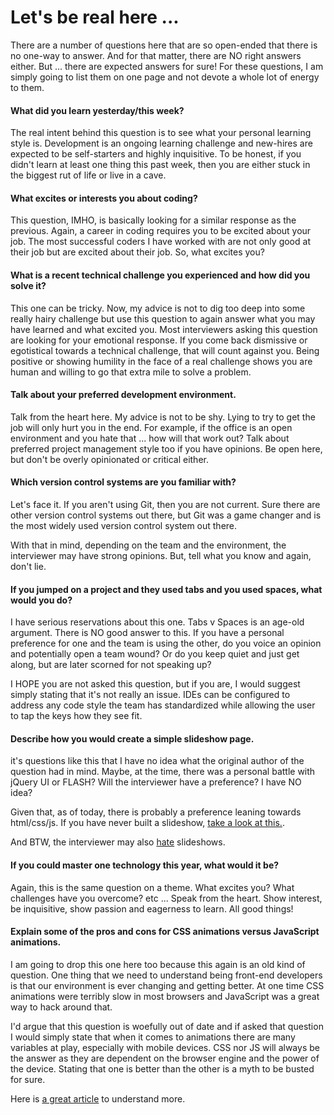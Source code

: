 # Let's be real here ...

There are a number of questions here that are so open-ended that there is no one-way to answer. And for that matter, there are NO right answers either. But ... there are expected answers for sure! For these questions, I am simply going to list them on one page and not devote a whole lot of energy to them.

#### What did you learn yesterday/this week?
The real intent behind this question is to see what your personal learning style is. Development is an ongoing learning challenge and new-hires are expected to be self-starters and highly inquisitive. To be honest, if you didn't learn at least one thing this past week, then you are either stuck in the biggest rut of life or live in a cave.

#### What excites or interests you about coding?
This question, IMHO, is basically looking for a similar response as the previous. Again, a career in coding requires you to be excited about your job. The most successful coders I have worked with are not only good at their job but are excited about their job. So, what excites you?

#### What is a recent technical challenge you experienced and how did you solve it?
This one can be tricky. Now, my advice is not to dig too deep into some really hairy challenge but use this question to again answer what you may have learned and what excited you. Most interviewers asking this question are looking for your emotional response. If you come back dismissive or egotistical towards a technical challenge, that will count against you. Being positive or showing humility in the face of a real challenge shows you are human and willing to go that extra mile to solve a problem.

#### Talk about your preferred development environment.
Talk from the heart here. My advice is not to be shy. Lying to try to get the job will only hurt you in the end. For example, if the office is an open environment and you hate that ... how will that work out? Talk about preferred project management style too if you have opinions. Be open here, but don't be overly opinionated or critical either.

#### Which version control systems are you familiar with?
Let's face it. If you aren't using Git, then you are not current. Sure there are other version control systems out there, but Git was a game changer and is the most widely used version control system out there.

With that in mind, depending on the team and the environment, the interviewer may have strong opinions. But, tell what you know and again, don't lie.

#### If you jumped on a project and they used tabs and you used spaces, what would you do?
I have serious reservations about this one. Tabs v Spaces is an age-old argument. There is NO good answer to this. If you have a personal preference for one and the team is using the other, do you voice an opinion and potentially open a team wound? Or do you keep quiet and just get along, but are later scorned for not speaking up?

I HOPE you are not asked this question, but if you are, I would suggest simply stating that it's not really an issue. IDEs can be configured to address any code style the team has standardized while allowing the user to tap the keys how they see fit.

#### Describe how you would create a simple slideshow page.
it's questions like this that I have no idea what the original author of the question had in mind. Maybe, at the time, there was a personal battle with jQuery UI or FLASH? Will the interviewer have a preference? I have NO idea?

Given that, as of today, there is probably a preference leaning towards html/css/js. If you have never built a slideshow, [take a look at this.](https://www.w3schools.com/howto/howto_js_slideshow.asp).

And BTW, the interviewer may also [hate](http://bradfrost.com/blog/post/carousels/) slideshows.

#### If you could master one technology this year, what would it be?
Again, this is the same question on a theme. What excites you? What challenges have you overcome? etc ... Speak from the heart. Show interest, be inquisitive, show passion and eagerness to learn. All good things!

#### Explain some of the pros and cons for CSS animations versus JavaScript animations.
I am going to drop this one here too because this again is an old kind of question. One thing that we need to understand being front-end developers is that our environment is ever changing and getting better. At one time CSS animations were terribly slow in most browsers and JavaScript was a great way to hack around that.

I'd argue that this question is woefully out of date and if asked that question I would simply state that when it comes to animations there are many variables at play, especially with mobile devices. CSS nor JS will always be the answer as they are dependent on the browser engine and the power of the device. Stating that one is better than the other is a myth to be busted for sure.

Here is [a great article](https://css-tricks.com/myth-busting-css-animations-vs-javascript/) to understand more.
